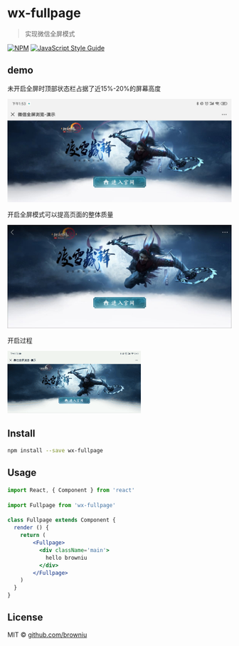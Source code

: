 # wx-fullpage

> 实现微信全屏模式

[![NPM](https://img.shields.io/npm/v/wx-fullpage.svg)](https://www.npmjs.com/package/wx-fullpage) [![JavaScript Style Guide](https://img.shields.io/badge/code_style-standard-brightgreen.svg)](https://standardjs.com)

## demo
未开启全屏时顶部状态栏占据了近15%-20%的屏幕高度

![demo](./static/before.jpg)

开启全屏模式可以提高页面的整体质量

![demo](./static/after.jpg)

开启过程

![demo](./static/fullpage.gif)

## Install

```bash
npm install --save wx-fullpage
```

## Usage

```jsx
import React, { Component } from 'react'

import Fullpage from 'wx-fullpage'

class Fullpage extends Component {
  render () {
    return (
        <Fullpage>
          <div className='main'>
            hello browniu
          </div>
        </Fullpage>
    )
  }
}
```

## License

MIT © [github.com/browniu](https://github.com/github.com/browniu)

